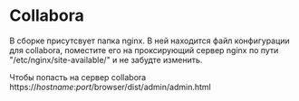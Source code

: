 # Collabora

В сборке присутсвует папка nginx. В ней находится файл конфигурации для collabora, поместите его на проксирующий сервер nginx по пути "/etc/nginx/site-available/" и не забудте изменить.

Чтобы попасть на сервер collabora https://*hostname*:*port*/browser/dist/admin/admin.html
